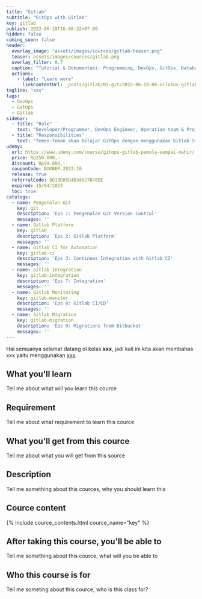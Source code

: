 ```yaml
---
title: "Gitlab"
subtitle: "GitOps with Gitlab"
key: gitlab
publish: 2022-06-18T16:08:32+07:00
hidden: false
coming_soon: false
header:
  overlay_image: "assets/images/cources/gitlab-teaser.png"
  teaser: assets/images/cources/gitlab.png
  overlay_filter: 0.7
  caption: "Tutorial & Dokumentasi: Programming, DevOps, GitOps, Database, & Servers"
  actions:
    - label: "Learn more"
      linkContentUrl: _posts/gitlab/01-git/2022-06-18-00-silabus-gitlab.markdown
tagline: "xxx"
tags:
  - DevOps
  - GitOps
  - Gitlab
sidebar:
  - title: "Role"
    text: "Developer/Programmer, DevOps Engineer, Operation team & Project Manager"
  - title: "Responsibilities"
    text: "Temen-teman akan belajar GitOps dengan menggunakan Gitlab Stack terkait Project Manager, Automation Deployment, Monitoring, Issues Tracking, dan lain-lain."
udemy: 
  url: https://www.udemy.com/course/gitops-gitlab-pemula-sampai-mahir/
  price: Rp250.000,-
  discount: Rp99.000,-
  couponCode: BUKBER.2023.10
  release: true
  referralCode: 8D13D85D4D34027B76BE
  expired: 15/04/2023
  toc: true
catalogs:
  - name: Pengenalan Git
    key: git
    description: 'Eps 1: Pengenalan Git Version Control'
    messages: ''
  - name: Gitlab Platform
    key: gitlab
    description: 'Eps 2: Gitlab Platform'
    messages: ''
  - name: Gitlab CI for Automation
    key: gitlab-ci
    description: 'Eps 3: Continues Integration with Gitlab CI'
    messages: ''
  - name: Gitlab Integration
    key: gitlab-integration
    description: 'Eps 7: Integration'
    messages: ''
  - name: Gitlab Monitoring
    key: gitlab-monitor
    description: 'Eps 8: Gitlab CI/CD'
    messages: ''
  - name: Gitlab Migration
    key: gitlab-migration
    description: 'Eps 9: Migrations from Bitbucket'
    messages: ''
---
```


Hai semuanya selamat datang di kelas **xxx**, jadi kali ini kita akan membahas xxx yaitu menggunakan [xxx](link). 

<!--more-->

## What you'll learn

Tell me about what will you learn this cource

## Requirement

Tell me about what requirement to learn this cource

## What you'll get from this cource

Tell me about what you will get from this source

## Description

Tell me something about this cources, why you should learn this

## Cource content

{% include cource_contents.html cource_name="key" %}

## After taking this course, you'll be able to

Tell me something about this cource, what will you be able to

## Who this course is for

Tell me someting about this cource, who is this class for?